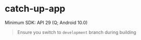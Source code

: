 # catch-up-app
Minimum SDK: API 29 (Q; Android 10.0)

> Ensure you switch to `development` branch during building
